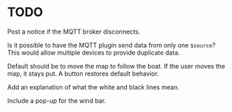 # TODO

Post a notice if the MQTT broker disconnects.

Is it possible to have the MQTT plugin send data from only one `$source`? This
would allow multiple devices to provide duplicate data.

Default should be to move the map to follow the boat. If the user moves the map,
it stays put. A button restores default behavior.

Add an explanation of what the white and black lines mean.

Include a pop-up for the wind bar.
